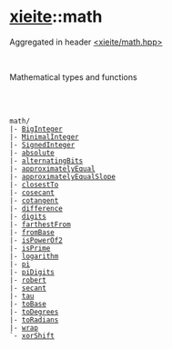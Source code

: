 # [xieite](../README.md)::math
Aggregated in header [<xieite/math.hpp>](../include/xieite/math.hpp)

<br/>

Mathematical types and functions

<br/><br/>

<pre><code>math/
|- <a href="./math/BigInteger.md">BigInteger</a>
|- <a href="./math/MinimalInteger.md">MinimalInteger</a>
|- <a href="./math/SignedInteger.md">SignedInteger</a>
|- <a href="./math/absolute.md">absolute</a>
|- <a href="./math/alternatingBits.md">alternatingBits</a>
|- <a href="./math/approximatelyEqual.md">approximatelyEqual</a>
|- <a href="./math/approximatelyEqualSlope.md">approximatelyEqualSlope</a>
|- <a href="./math/closestTo.md">closestTo</a>
|- <a href="./math/cosecant.md">cosecant</a>
|- <a href="./math/cotangent.md">cotangent</a>
|- <a href="./math/difference.md">difference</a>
|- <a href="./math/digits.md">digits</a>
|- <a href="./math/farthestFrom.md">farthestFrom</a>
|- <a href="./math/fromBase.md">fromBase</a>
|- <a href="./math/isPowerOf2.md">isPowerOf2</a>
|- <a href="./math/isPrime.md">isPrime</a>
|- <a href="./math/logarithm.md">logarithm</a>
|- <a href="./math/pi.md">pi</a>
|- <a href="./math/piDigits.md">piDigits</a>
|- <a href="./math/robert.md">robert</a>
|- <a href="./math/secant.md">secant</a>
|- <a href="./math/tau.md">tau</a>
|- <a href="./math/toBase.md">toBase</a>
|- <a href="./math/toDegrees.md">toDegrees</a>
|- <a href="./math/toRadians.md">toRadians</a>
|- <a href="./math/wrap.md">wrap</a>
`- <a href="./math/xorShift.md">xorShift</a>
</code></pre>
